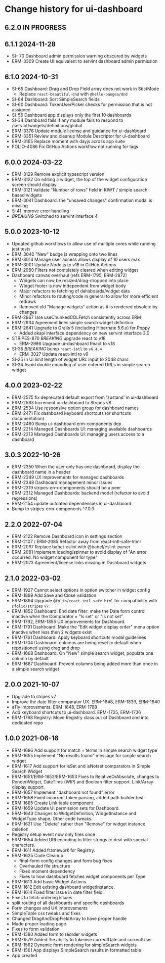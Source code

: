 # Change history for ui-dashboard

## 6.2.0 IN PROGRESS

## 6.1.1 2024-11-28
* SI- 70 Dashboard admin permission warning obscured by widgets
* ERM-3309 Create UI equivalent to servint dashboard admin permission

## 6.1.0 2024-10-31
* SI-65 Dashboard: Drag and Drop Field array does not work in StictMode
  * Replace `react-beautiful-dnd` with `@hello-pangea/dnd`
* SI-64 Dashboard: Sort SimpleSearch fields
* SI-60 Dashboard: TokenUserPicker checks for permission that is not assigned
* SI-55 Dashboard app displays only the first 10 dashboards
* SI-34 Dashboard fails if any module fails to respond to /servint/widgets/definitions/global
* ERM-3376 Update module license and guidance for ui-dashboard
* ERM-3351 Review and cleanup Module Descriptor for ui-dashboard
* ERM-3165 Replace moment with dayjs across app suite
* FOLIO-4086 Fix GitHub Actions workflow not running for tags

## 6.0.0 2024-03-22
* ERM-3129 Remove explicit typescript version
* ERM-3122 On editing a widget, the top of the widget configuration screen should display
* ERM-3121 Validate "Number of rows" field in KIWT / simple search based widgets
* ERM-3041 Dashboard: the "unsaved changes" confirmation modal is missing
* S-41 Improve error handling
* *BREAKING* Switched to servint interface 4

## 5.0.0 2023-10-12
  * Updated github workflows to allow use of multiple cores while running jest tests
  * ERM-3040 "New" badge is wrapping onto two lines
  * ERM-3014 Manage user access allows display of 10 users max
  * ERM-3001 Update Node.js to v18 in GitHub Actions
  * ERM-2980 Filters not completely cleared when editing widget
  * Dashboard canvas overhaul (refs ERM-1795, ERM-2972)
    * Widgets can now be resized/drag-dropped into place
    * Widget footer is now independent from widget body
    * Major refactors to fetching of dahsboards/widget data
    * Minor refactors to routing/code in general to allow for more efficient redraws
    * Removed old "Manage widgets" action as it is rendered obsolete by changes
  * ERM-2967 Use useChunkedCQLFetch consistently across ERM
  * ERM-2934 Agreement lines simple search widget definition
  * ERM-2641 Upgrade to Grails 5 (including Hibernate 5.6.x) for Poppy
    * Added okapi interface dependency on new servint interface 3.0
  * STRIPES-870 *BREAKING* upgrade react to v18
    * ERM-2996 Upgrade ui-dashboard React to v18
  * SI-35 *BREAKING* bump `react-intl` to `v6.4.4`
    * ERM-3027 Update react-intl to v6
  * SI-25 In UI limit length of widget URL input to 2048 chars
  * SI-24 Avoid double encoding of user entered URLs in simple search widget

## 4.0.0 2023-02-22
  * ERM-2575 fix deprecated default export from 'zustand' in ui-dashboard
  * ERM-2563 Increment ui-dashboard to Stripes v8
  * ERM-2534 Use responsive option group for dashboard names
  * ERM-2471 Fix dashboard keyboard shortcuts (or shortcuts documentation)
  * ERM-2460 Bump ui-dashboard erm-components dep
  * ERM-2314 Managed Dashboards UI: managing available dashboards
  * ERM-2313 Managed Dashboards UI: managing users access to a dashboard

## 3.0.3 2022-10-26
  * ERM-2350 When the user only has one dashboard, display the dashboard name in a header
  * ERM-2349 UX improvements for managed dashboards
  * ERM-2348 Dashboard management minor issues
  * ERM-2319 stripes-erm-components should be a peer
  * ERM-2312 Managed Dashboards: backend model (refactor to avoid regressions)
  * ERM-2154 update outdated dependencies in ui-dashboard
  * Bump to stripes-erm-components ^7.0.0

## 2.2.0 2022-07-04
  * ERM-2122 Remove Dashboard icon in settings section
  * ERM-2107 / ERM-2085 Refactor away from react-intl-safe-html
  * ERM-2097 Replace babel-eslint with @babel/eslint-parser
  * ERM-2081 Implement loading/spinner to avoid display of "An error occurred. No widget component for type"
  * ERM-2073 Agreement/license links missing in Dashboard widgets.

## 2.1.0 2022-03-02
  * ERM-1927 Cannot select options in option switcher in widget config
  * ERM-1899 Add Save and Close validation
  * ERM-1894 Upgrade `@folio/react-intl-safe-html` for compatibility with `@folio/stripes` `v7`.
  * ERM-1852 Dashboard: End date filter: make the Date form control inactive when the Comparator = "Is set" or "Is not set"
  * ERM-1792, ERM-1855 UX improvements for Dashboard.
  * ERM-1791 Dashboard: Make the "Edit widget display order" menu option inactive when less then 2 widgets exist
  * ERM-1761 Dashboard: Apply keyboard shortcuts modal guidelines
  * ERM-1704 Dashboard: columns are being reset to default when repositioned using drag and drop
  * ERM-1688 Dashboard: On "New" simple search widget, populate one column by default
  * ERM-1687 Dashboard: Prevent columns being added more than once in a simple search widget

## 2.0.0 2021-10-07
  * Upgrade to stripes v7
  * Improve the date filter comparator UX. ERM-1648, ERM-1839, ERM-1840
  * a11y improvements. ERM-1648, ERM-1788
  * Add keyboard shortcuts to ui-dashboard. ERM-1735, ERM-1736
  * ERM-1768 Registry: Move Registry class out of Dashboard and into dedicated repo

## 1.0.0 2021-06-16
  * ERM-1696 Add support for match + terms in simple search widget type
  * ERM-1655 Implement "No results found" message for simple search widget
  * ERM-1617 Add support for isSet and isNotset comparators in Simple Search Widget
  * ERM-1651/ERM-1652/ERM-1653 Fixes to RelativeOrAbsolute, changes to RenderWidget, DateTime (WIP) and Boolean filter support. Link/Array display support.
  * ERM-1657 Implement "dashboard not found" error
  * ERM-1658 Fixed incorrect token parsing, added path builder test.
  * ERM-1685 Create Link table component
  * ERM-1659 Update UI permission sets for Dashboard.
  * ERM-1643 Changes to WidgetDefinition, WidgetInstance and WidgetType shape. Other code tweaks.
  * ERM-1631 Use "Delete" rather than "Remove" for widget instance deletion
  * Registry setup event now only fires once
  * ERM-1654 Added URI encoding to filter strings to deal with special characters.
  * ERM-1611 Added framework for Registry.
  * ERM-1625 Code Cleanup.
    * final-form config changes and form bug fixes
    * Overhauled file structure
    * Fixed moment dependency
    * Fixes to how dashboard fetches widget components per Type
  * ERM-1613 Add basic Widget Actions.
  * ERM-1612 Edit existing dashboard widgetInstance.
  * ERM-1614 Fixed filter issue in date filter field.
  * Fixes to fetch ordering issues
  * split routing of all dashboards and specific dashboards
  * Form changes and UX improvements
  * SimpleTable css tweaks and fixes
  * Changed DragAndDropFieldArray to have proper handle
  * Made proper loading page
  * Fixes to form validation
  * ERM-1580 Added form to reorder widgets
  * ERM-1579 Added the ability to tokenise currentDate and currentUser
  * ERM-1562 Dynamic form rendering for simpleSearch widgets
  * ERM-1561 App displays SimpleSearch results in formatted table
  * App created
